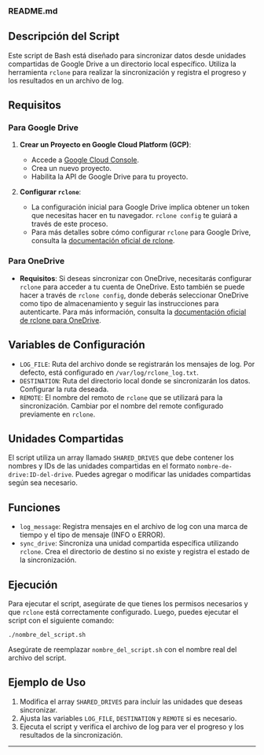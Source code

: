 ### README.md

## Descripción del Script

Este script de Bash está diseñado para sincronizar datos desde unidades compartidas de Google Drive a un directorio local específico. Utiliza la herramienta `rclone` para realizar la sincronización y registra el progreso y los resultados en un archivo de log.

## Requisitos

### Para Google Drive

1. **Crear un Proyecto en Google Cloud Platform (GCP)**:
   - Accede a [Google Cloud Console](https://console.cloud.google.com/).
   - Crea un nuevo proyecto.
   - Habilita la API de Google Drive para tu proyecto.

2. **Configurar `rclone`**:
   - La configuración inicial para Google Drive implica obtener un token que necesitas hacer en tu navegador. `rclone config` te guiará a través de este proceso.
   - Para más detalles sobre cómo configurar `rclone` para Google Drive, consulta la [documentación oficial de rclone](https://rclone.org/drive/).

### Para OneDrive

- **Requisitos**: Si deseas sincronizar con OneDrive, necesitarás configurar `rclone` para acceder a tu cuenta de OneDrive. Esto también se puede hacer a través de `rclone config`, donde deberás seleccionar OneDrive como tipo de almacenamiento y seguir las instrucciones para autenticarte. Para más información, consulta la [documentación oficial de rclone para OneDrive](https://rclone.org/onedrive/).

## Variables de Configuración

- `LOG_FILE`: Ruta del archivo donde se registrarán los mensajes de log. Por defecto, está configurado en `/var/log/rclone_log.txt`.
- `DESTINATION`: Ruta del directorio local donde se sincronizarán los datos. Configurar la ruta deseada.
- `REMOTE`: El nombre del remoto de `rclone` que se utilizará para la sincronización. Cambiar por el nombre del remote configurado previamente en `rclone`.

## Unidades Compartidas

El script utiliza un array llamado `SHARED_DRIVES` que debe contener los nombres y IDs de las unidades compartidas en el formato `nombre-de-drive:ID-del-drive`. Puedes agregar o modificar las unidades compartidas según sea necesario.

## Funciones

- `log_message`: Registra mensajes en el archivo de log con una marca de tiempo y el tipo de mensaje (INFO o ERROR).
- `sync_drive`: Sincroniza una unidad compartida específica utilizando `rclone`. Crea el directorio de destino si no existe y registra el estado de la sincronización.

## Ejecución

Para ejecutar el script, asegúrate de que tienes los permisos necesarios y que `rclone` está correctamente configurado. Luego, puedes ejecutar el script con el siguiente comando:

    ./nombre_del_script.sh

Asegúrate de reemplazar `nombre_del_script.sh` con el nombre real del archivo del script.

## Ejemplo de Uso

1. Modifica el array `SHARED_DRIVES` para incluir las unidades que deseas sincronizar.
2. Ajusta las variables `LOG_FILE`, `DESTINATION` y `REMOTE` si es necesario.
3. Ejecuta el script y verifica el archivo de log para ver el progreso y los resultados de la sincronización.

---